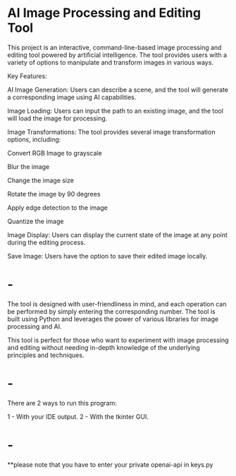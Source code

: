 # AI Image Processing and Editing Tool

This project is an interactive, command-line-based image processing and editing tool powered by artificial intelligence. The tool provides users with a variety of options to manipulate and transform images in various ways.

Key Features:

AI Image Generation: Users can describe a scene, and the tool will generate a corresponding image using AI capabilities.

Image Loading: Users can input the path to an existing image, and the tool will load the image for processing.

Image Transformations: The tool provides several image transformation options, including:

Convert RGB Image to grayscale

Blur the image

Change the image size

Rotate the image by 90 degrees

Apply edge detection to the image

Quantize the image

Image Display: Users can display the current state of the image at any point during the editing process.

Save Image: Users have the option to save their edited image locally.
# -
The tool is designed with user-friendliness in mind, and each operation can be performed by simply entering the corresponding number. The tool is built using Python and leverages the power of various libraries for image processing and AI.

This tool is perfect for those who want to experiment with image processing and editing without needing in-depth knowledge of the underlying principles and techniques.
# -
There are 2 ways to run this program:

1 - With your IDE output. 2 - With the tkinter GUI.

# -
**please note that you have to enter your private openai-api in keys.py
